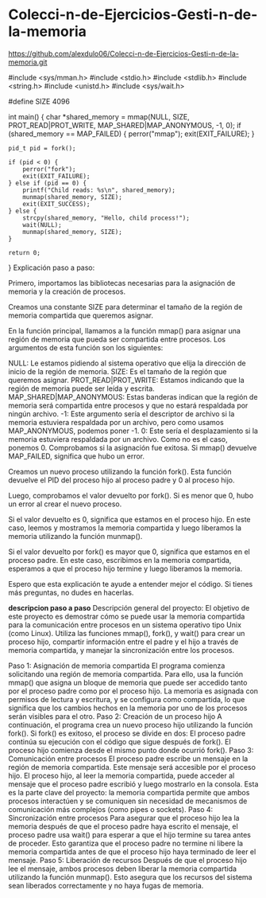 # Colecci-n-de-Ejercicios-Gesti-n-de-la-memoria
https://github.com/alexdulo06/Colecci-n-de-Ejercicios-Gesti-n-de-la-memoria.git

#include <sys/mman.h>
#include <stdio.h>
#include <stdlib.h>
#include <string.h>
#include <unistd.h>
#include <sys/wait.h>

#define SIZE 4096

int main() {
    char *shared_memory = mmap(NULL, SIZE, PROT_READ|PROT_WRITE, MAP_SHARED|MAP_ANONYMOUS, -1, 0);
    if (shared_memory == MAP_FAILED) {
        perror("mmap");
        exit(EXIT_FAILURE);
    }
    
    pid_t pid = fork();
    
    if (pid < 0) {
        perror("fork");
        exit(EXIT_FAILURE);
    } else if (pid == 0) {
        printf("Child reads: %s\n", shared_memory);
        munmap(shared_memory, SIZE);
        exit(EXIT_SUCCESS);
    } else {
        strcpy(shared_memory, "Hello, child process!");
        wait(NULL);
        munmap(shared_memory, SIZE);
    }

    return 0;
}
Explicación paso a paso:

Primero, importamos las bibliotecas necesarias para la asignación de memoria y la creación de procesos.

Creamos una constante SIZE para determinar el tamaño de la región de memoria compartida que queremos asignar.

En la función principal, llamamos a la función mmap() para asignar una región de memoria que pueda ser compartida entre procesos. Los argumentos de esta función son los siguientes:

NULL: Le estamos pidiendo al sistema operativo que elija la dirección de inicio de la región de memoria.
SIZE: Es el tamaño de la región que queremos asignar.
PROT_READ|PROT_WRITE: Estamos indicando que la región de memoria puede ser leída y escrita.
MAP_SHARED|MAP_ANONYMOUS: Estas banderas indican que la región de memoria será compartida entre procesos y que no estará respaldada por ningún archivo.
-1: Este argumento sería el descriptor de archivo si la memoria estuviera respaldada por un archivo, pero como usamos MAP_ANONYMOUS, podemos poner -1.
0: Este sería el desplazamiento si la memoria estuviera respaldada por un archivo. Como no es el caso, ponemos 0.
Comprobamos si la asignación fue exitosa. Si mmap() devuelve MAP_FAILED, significa que hubo un error.

Creamos un nuevo proceso utilizando la función fork(). Esta función devuelve el PID del proceso hijo al proceso padre y 0 al proceso hijo.

Luego, comprobamos el valor devuelto por fork(). Si es menor que 0, hubo un error al crear el nuevo proceso.

Si el valor devuelto es 0, significa que estamos en el proceso hijo. En este caso, leemos y mostramos la memoria compartida y luego liberamos la memoria utilizando la función munmap().

Si el valor devuelto por fork() es mayor que 0, significa que estamos en el proceso padre. En este caso, escribimos en la memoria compartida, esperamos a que el proceso hijo termine y luego liberamos la memoria.

Espero que esta explicación te ayude a entender mejor el código. Si tienes más preguntas, no dudes en hacerlas.

**descripcion paso a paso**
Descripción general del proyecto:
El objetivo de este proyecto es demostrar cómo se puede usar la memoria compartida para la comunicación entre procesos en un sistema operativo tipo Unix (como Linux). Utiliza las funciones mmap(), fork(), y wait() para crear un proceso hijo, compartir información entre el padre y el hijo a través de memoria compartida, y manejar la sincronización entre los procesos.

Paso 1: Asignación de memoria compartida
El programa comienza solicitando una región de memoria compartida.
Para ello, usa la función mmap() que asigna un bloque de memoria que puede ser accedido tanto por el proceso padre como por el proceso hijo.
La memoria es asignada con permisos de lectura y escritura, y se configura como compartida, lo que significa que los cambios hechos en la memoria por uno de los procesos serán visibles para el otro.
Paso 2: Creación de un proceso hijo
A continuación, el programa crea un nuevo proceso hijo utilizando la función fork().
Si fork() es exitoso, el proceso se divide en dos:
El proceso padre continúa su ejecución con el código que sigue después de fork().
El proceso hijo comienza desde el mismo punto donde ocurrió fork().
Paso 3: Comunicación entre procesos
El proceso padre escribe un mensaje en la región de memoria compartida. Este mensaje será accesible por el proceso hijo.
El proceso hijo, al leer la memoria compartida, puede acceder al mensaje que el proceso padre escribió y luego mostrarlo en la consola.
Esta es la parte clave del proyecto: la memoria compartida permite que ambos procesos interactúen y se comuniquen sin necesidad de mecanismos de comunicación más complejos (como pipes o sockets).
Paso 4: Sincronización entre procesos
Para asegurar que el proceso hijo lea la memoria después de que el proceso padre haya escrito el mensaje, el proceso padre usa wait() para esperar a que el hijo termine su tarea antes de proceder.
Esto garantiza que el proceso padre no termine ni libere la memoria compartida antes de que el proceso hijo haya terminado de leer el mensaje.
Paso 5: Liberación de recursos
Después de que el proceso hijo lee el mensaje, ambos procesos deben liberar la memoria compartida utilizando la función munmap().
Esto asegura que los recursos del sistema sean liberados correctamente y no haya fugas de memoria.
